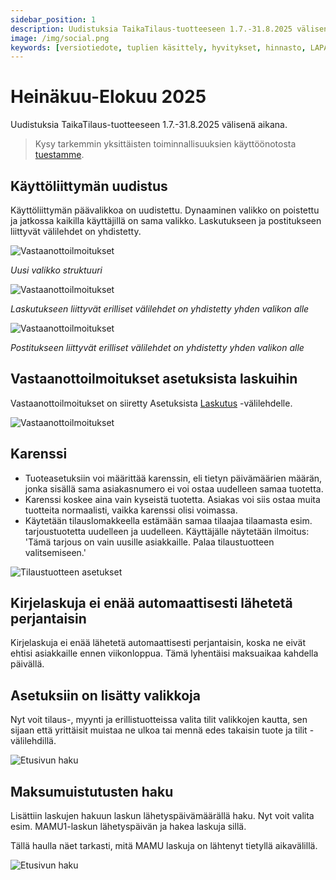 ```yaml
---
sidebar_position: 1
description: Uudistuksia TaikaTilaus-tuotteeseen 1.7.-31.8.2025 välisenä aikana
image: /img/social.png
keywords: [versiotiedote, tuplien käsittely, hyvitykset, hinnasto, LAPA, vakioniput]
---
```


# Heinäkuu-Elokuu 2025

Uudistuksia TaikaTilaus-tuotteeseen 1.7.-31.8.2025 välisenä aikana.

> Kysy tarkemmin yksittäisten toiminnallisuuksien käyttöönotosta [tuestamme](https://taikatilaus.freshdesk.com/).

## Käyttöliittymän uudistus

Käyttöliittymän päävalikkoa on uudistettu. Dynaaminen valikko on poistettu ja jatkossa kaikilla käyttäjillä on sama valikko. Laskutukseen ja postitukseen liittyvät välilehdet on yhdistetty.

![Vastaanottoilmoitukset](/img/versiotiedotteet/valikko.png)

*Uusi valikko struktuuri*

![Vastaanottoilmoitukset](/img/versiotiedotteet/valikko2.png)

*Laskutukseen liittyvät erilliset välilehdet on yhdistetty yhden valikon alle*

![Vastaanottoilmoitukset](/img/versiotiedotteet/valikko3.png)

*Postitukseen liittyvät erilliset välilehdet on yhdistetty yhden valikon alle*

## Vastaanottoilmoitukset asetuksista laskuihin

Vastaanottoilmoitukset on siiretty Asetuksista [Laskutus](https://support.taikatilaus.fi/docs/ohjeet/yleiset_ominaisuudet/lasku#vastaanottoilmoitukset) -välilehdelle.

![Vastaanottoilmoitukset](/img/ohjeet/vastaanottoilmoitukset.png)

## Karenssi

- Tuoteasetuksiin voi määrittää karenssin, eli tietyn päivämäärien määrän, jonka sisällä sama asiakasnumero ei voi ostaa uudelleen samaa tuotetta.
- Karenssi koskee aina vain kyseistä tuotetta. Asiakas voi siis ostaa muita tuotteita normaalisti, vaikka karenssi olisi voimassa.
- Käytetään tilauslomakkeella estämään samaa tilaajaa tilaamasta esim. tarjoustuotetta uudelleen ja uudelleen. Käyttäjälle näytetään ilmoitus: 'Tämä tarjous on vain uusille asiakkaille. Palaa tilaustuotteen valitsemiseen.'

![Tilaustuotteen asetukset](/img/versiotiedotteet/karenssi.png)

## Kirjelaskuja ei enää automaattisesti lähetetä perjantaisin

Kirjelaskuja ei enää lähetetä automaattisesti perjantaisin, koska ne eivät ehtisi asiakkaille ennen viikonloppua. Tämä lyhentäisi maksuaikaa kahdella päivällä.

## Asetuksiin on lisätty valikkoja

Nyt voit tilaus-, myynti ja erillistuotteissa valita tilit valikkojen kautta, sen sijaan että yrittäisit muistaa ne ulkoa tai mennä edes takaisin tuote ja tilit -välilehdillä.

![Etusivun haku](/img/versiotiedotteet/tilit.png)

## Maksumuistutusten haku

Lisättiin laskujen hakuun laskun lähetyspäivämäärällä haku. Nyt voit valita esim. MAMU1-laskun lähetyspäivän ja hakea laskuja sillä.

Tällä haulla näet tarkasti, mitä MAMU laskuja on lähtenyt tietyllä aikavälillä.

![Etusivun haku](/img/versiotiedotteet/mamut.png)


